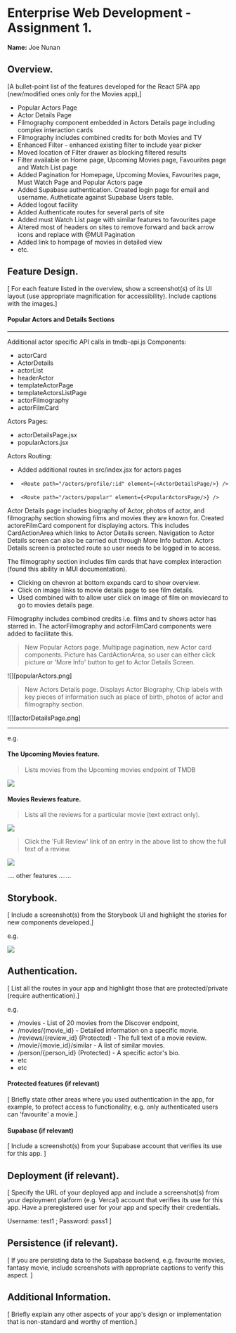# Enterprise Web Development - Assignment 1.

__Name:__ Joe Nunan

## Overview.

[A bullet-point list of the features developed for the React SPA app (new/modified ones only for the Movies app),]

+ Popular Actors Page
+ Actor Details Page
+ Filmography component embedded in Actors Details page including complex interaction cards
+ Filmography includes combined credits for both Movies and TV
+ Enhanced Filter - enhanced existing filter to include year picker 
+ Moved location of Filter drawer as blocking filtered results
+ Filter available on Home page, Upcoming Movies page, Favourites page and Watch List page
+ Added Pagination for Homepage, Upcoming Movies, Favourites page, Must Watch Page and Popular Actors page
+ Added Supabase authentication. Created login page for email and username. Autheticate against Supabase Users table.
+ Added logout facility
+ Added Authenticate routes for several parts of site
+ Added must Watch List page with similar features to favourites page
+ Altered most of headers on sites to remove forward and back arrow icons and replace with @MUI Pagination
+ Added link to hompage of movies in detailed view
+ etc.

## Feature Design.

[ For each feature listed in the overview, show a screenshot(s) of its UI layout (use appropriate magnification for accessibility). Include captions with the images.]

#### Popular Actors and Details Sections
---------------------------------------------------------------------
Additional actor specific API calls in tmdb-api.js
Components:
+   actorCard
+   ActorDetails
+   actorList
+   headerActor
+   templateActorPage
+   templateActorsListPage
+   actorFilmography
+   actorFilmCard

Actors Pages:
+   actorDetailsPage.jsx
+   popularActors.jsx

Actors Routing:
+   Added additional routes in src/index.jsx for actors pages
+      <Route path="/actors/profile/:id" element={<ActorDetailsPage/>} />          
+      <Route path="/actors/popular" element={<PopularActorsPage/>} />  

Actor Details page includes biography of Actor, photos of actor, and filmography section showing films and movies they are known for. Created actoreFilmCard component for displaying actors. This includes CardActionArea which links to Actor Details screen. Navigation to Actor Details screen can also be carried out through More Info button. Actors Details screen is protected route so user needs to be logged in to access.

The filmography section includes film cards that have complex interaction (found this ability in MUI documentation). 
+   Clicking on chevron at bottom expands card to show overview. 
+   Click on image links to movie details page to see film details. 
+   Used <CardActionArea> combined with <Link> to allow user click on image of film on moviecard to go to movies details page.

Filmography includes combined credits i.e. films and tv shows actor has starred in. The actorFilmography and actorFilmCard components were added to facilitate this.

> New Popular Actors page. Multipage pagination, new Actor card components. Picture has CardActionArea, so user can either click picture or 'More Info' button to get to Actor Details Screen.

![][popularActors.png]

> New Actors Details page. Displays Actor Biography, Chip labels with key pieces of information such as place of birth, photos of actor and filmography section.

![][actorDetailsPage.png]

---------------------------------------------------------------------

e.g. 

#### The Upcoming Movies feature.

> Lists movies from the Upcoming movies endpoint of TMDB

![][image1]

#### Movies Reviews feature.

> Lists all the reviews for a particular movie (text extract only).

![][image2]

> Click the 'Full Review' link of an entry in the above list to show the full text of a review. 

![][image3]

.... other features .......

## Storybook.

[ Include a screenshot(s) from the Storybook UI and highlight the stories for new components developed.]

e.g.

![][image5]

## Authentication.

[ List all the routes in your app and highlight those that are protected/private (require authentication).]

e.g.

+ /movies - List of 20  movies from the Discover endpoint,
+ /movies/{movie_id} - Detailed information on a specific movie.
+ /reviews/{review_id} (Protected) - The full text of a movie review.
+ /movie/{movie_id}/similar - A list of similar movies. 
+ /person/{person_id} (Protected) - A specific actor's bio.
+ etc
+ etc

#### Protected features (if relevant)

[ Briefly state other areas where you used authentication in the app, for example, to protect access to functionality, e.g. only authenticated users can 'favourite' a movie.]

#### Supabase (if relevant)

[ Include a screenshot(s) from your Supabase account that verifies its use for this app. ]

## Deployment (if relevant).

[ Specify the URL of your deployed app and include a screenshot(s) from your deployment platform (e.g. Vercal) account that verifies its use for this app. Have a preregistered user for your app and specify their credentials.

Username: test1 ; Password: pass1
]

## Persistence (if relevant).

[ If you are persisting data to the Supabase backend, e.g. favourite movies, fantasy movie, include screenshots with appropriate captions to verify this aspect. ]

## Additional Information.

[ Briefly explain any other aspects of your app's design or implementation that is non-standard and worthy of mention.]

[image1]: ./images/image1.png
[image2]: ./images/image2.png
[image3]: ./images/image3.png
[image4]: ./images/image4.png
[image5]: ./images/image5.png